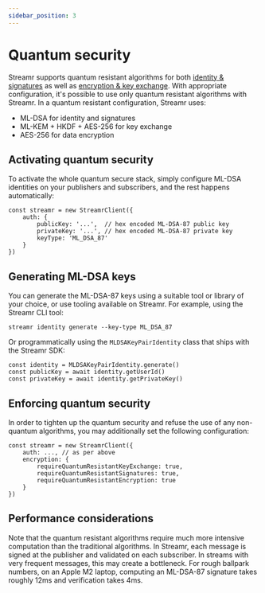 ```yaml
---
sidebar_position: 3
---
```


# Quantum security

Streamr supports quantum resistant algorithms for both [identity & signatures](signing-and-verification.md) as well as [encryption & key exchange](end-to-end-encryption.md). With appropriate configuration, it's possible to use only quantum resistant algorithms with Streamr. In a quantum resistant configuration, Streamr uses:

- ML-DSA for identity and signatures
- ML-KEM + HKDF + AES-256 for key exchange
- AES-256 for data encryption

## Activating quantum security

To activate the whole quantum secure stack, simply configure ML-DSA identities on your publishers and subscribers, and the rest happens automatically:

```
const streamr = new StreamrClient({
    auth: {
        publicKey: '...',  // hex encoded ML-DSA-87 public key
        privateKey: '...', // hex encoded ML-DSA-87 private key
        keyType: 'ML_DSA_87'
    }
})
```

## Generating ML-DSA keys

You can generate the ML-DSA-87 keys using a suitable tool or library of your choice, or use tooling available on Streamr. For example, using the Streamr CLI tool:

```
streamr identity generate --key-type ML_DSA_87
```

Or programmatically using the `MLDSAKeyPairIdentity` class that ships with the Streamr SDK:

```
const identity = MLDSAKeyPairIdentity.generate()
const publicKey = await identity.getUserId()
const privateKey = await identity.getPrivateKey()
```

## Enforcing quantum security

In order to tighten up the quantum security and refuse the use of any non-quantum algorithms, you may additionally set the following configuration:

```
const streamr = new StreamrClient({
    auth: ..., // as per above
    encryption: {
        requireQuantumResistantKeyExchange: true,
        requireQuantumResistantSignatures: true,
        requireQuantumResistantEncryption: true
    }
})
```

## Performance considerations

Note that the quantum resistant algorithms require much more intensive computation than the traditional algorithms. In Streamr, each message is signed at the publisher and validated on each subscriber. In streams with very frequent messages, this may create a bottleneck. For rough ballpark numbers, on an Apple M2 laptop, computing an ML-DSA-87 signature takes roughly 12ms and verification takes 4ms.
